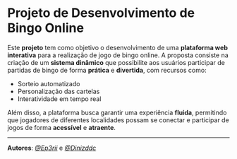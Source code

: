 # Projeto de Desenvolvimento de Bingo Online

Este **projeto** tem como objetivo o desenvolvimento de uma **plataforma web interativa** para a realização de jogo de bingo online. A proposta consiste na criação de um **sistema dinâmico** que possibilite aos usuários participar de partidas de bingo de forma **prática** e **divertida**, com recursos como:

- Sorteio automatizado
- Personalização das cartelas
- Interatividade em tempo real

Além disso, a plataforma busca garantir uma experiência **fluida**, permitindo que jogadores de diferentes localidades possam se conectar e participar de jogos de forma **acessível** e **atraente**.

---

**Autores**: [*@Ep3rii*](https://github.com/Ep3rii) e [*@Dinizddc*](https://github.com/Dinizddc)
